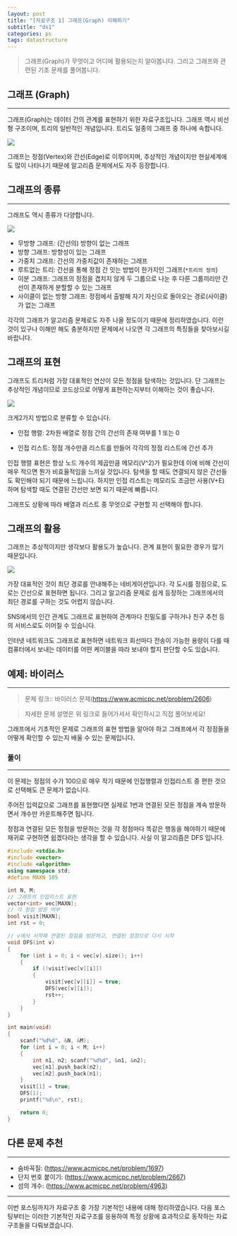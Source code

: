 ```yaml
---
layout: post
title: "[자료구조 1] 그래프(Graph) 이해하기"
subtitle: "ds1"
categories: ps
tags: datastructure
---
```


> 그래프(Graph)가 무엇이고 어디에 활용되는지 알아봅니다. 그리고 그래프와 관련된 기초 문제를 풀어봅니다.

## 그래프 (Graph)
---

그래프(Graph)는 데이터 간의 관계를 표현하기 위한 자료구조입니다. 그래프 역시 비선형 구조이며, 트리의 일반적인 개념입니다. 트리도 일종의 그래프 중 하나에 속합니다.

![](https://laboputer.github.io/assets/img/algorithm/ds/06_graph1.PNG)

그래프는 정점(Vertex)와 간선(Edge)로 이루어지며, 추상적인 개념이지만 현실세계에도 많이 나타나기 때문에 알고리즘 문제에서도 자주 등장합니다.

## 그래프의 종류
---

그래프도 역시 종류가 다양합니다.

![](https://laboputer.github.io/assets/img/algorithm/ds/06_graph2.PNG)

- 무방향 그래프: (간선의) 방향이 없는 그래프
- 방향 그래프: 방향성이 있는 그래프
- 가중치 그래프: 간선의 가중치값이 존재하는 그래프
- 루트없는 트리: 간선을 통해 정점 간 잇는 방법이 한가지인 그래프(`*트리의 정의`)
- 이분 그래프: 그래프의 정점을 겹치지 않게 두 그룹으로 나눈 후 다른 그룹끼리만 간선이 존재하게 분할할 수 있는 그래프
- 사이클이 없는 방향 그래프: 정점에서 출발해 자기 자신으로 돌아오는 경로(사이클)가 없는 그래프

각각의 그래프가 알고리즘 문제로도 자주 나올 정도이기 때문에 정리하였습니다. 이런 것이 있구나 이해만 해도 충분하지만 문제에서 나오면 각 그래프의 특징들을 찾아보시길 바랍니다.

## 그래프의 표현

그래프도 트리처럼 가장 대표적인 연산이 모든 정점을 탐색하는 것입니다. 단 그래프는 추상적인 개념이므로 코드상으로 어떻게 표현하는지부터 이해하는 것이 좋습니다.

![](https://laboputer.github.io/assets/img/algorithm/ds/06_graph3.PNG)

크게2가지 방법으로 분류할 수 있습니다. 

- 인접 행렬: 2차원 배열로 정점 간의 간선의 존재 여부를 1 또는 0

- 인접 리스트: 정점 개수만큼 리스트를 만들어 각각의 정점 리스트에 간선 추가

인접 행렬 표현은 항상 노드 개수의 제곱만큼 메모리(V^2)가 필요한데 이에 비해 간선이 매우 적으면 뭔가 비효율적임을 느끼실 것입니다. 탐색을 할 때도 연결되지 않은 간선들도 확인해야 되기 때문에 느립니다. 하지만 인접 리스트는 메모리도 조금만 사용(V+E)하며 탐색할 때도 연결된 간선만 보면 되기 때문에 빠릅니다.

그래프도 상황에 따라 배열과 리스트 중 무엇으로 구현할 지 선택해야 합니다.

## 그래프의 활용

그래프는 추상적이지만 생각보다 활용도가 높습니다. 관계 표현이 필요한 경우가 많기 때문입니다.

![](https://laboputer.github.io/assets/img/algorithm/ds/06_graph4.PNG)

가장 대표적인 것이 최단 경로를 안내해주는 네비게이션입니다. 각 도시를 정점으로, 도로는 간선으로 표현하면 됩니다. 그리고 알고리즘 문제로 쉽게 등장하는 그래프에서의 최단 경로를 구하는 것도 어렵지 않습니다.

SNS에서의 인간 관계도 그래프로 표현하여 관계마다 친밀도를 구하거나 친구 추천 등의 서비스로도 이어질 수 있습니다.

인터넷 네트워크도 그래프로 표현하면 네트워크 회선마다 전송이 가능한 용량이 다를 때 컴퓨터에서 보내는 데이터를 어떤 케이블을 따라 보내야 할지 판단할 수도 있습니다.

## 예제: 바이러스
---

> 문제 링크:: 바이러스 문제(https://www.acmicpc.net/problem/2606)

> 자세한 문제 설명은 위 링크로 들어가셔서 확인하시고 직접 풀어보세요!

그래프에서 기초적인 문제로 그래프의 표현 방법을 알아야 하고 그래프에서 각 정점들을 어떻게 확인할 수 있는지 배울 수 있는 문제입니다.

### 풀이
---

이 문제는 정점의 수가 100으로 매우 작기 때문에 인접행렬과 인접리스트 중 편한 것으로 선택해도 큰 문제가 없습니다.

주어진 입력값으로 그래프를 표현했다면 실제로 1번과 연결된 모든 정점을 계속 방문하면서 개수만 카운트해주면 됩니다.

정점과 연결된 모든 정점을 방문하는 것을 각 정점마다 똑같은 행동을 해야하기 때문에 재귀로 구현하면 쉽겠다라는 생각을 할 수 있습니다. 사실 이 알고리즘은 DFS 입니다.

```cpp
#include <stdio.h>
#include <vector>
#include <algorithm>
using namespace std;
#define MAXN 105

int N, M;
// 그래프의 인접리스트 표현
vector<int> vec[MAXN];
// 각 정점 방문 여부
bool visit[MAXN];
int rst = 0;

// v에서 시작해 연결된 정점을 방문하고, 연결된 정점으로 다시 시작
void DFS(int v)
{
	for (int i = 0; i < vec[v].size(); i++)
	{
		if (!visit[vec[v][i]])
		{
			visit[vec[v][i]] = true;
			DFS(vec[v][i]);
			rst++;
		}
	}
}

int main(void)
{
	scanf("%d%d", &N, &M);
	for (int i = 0; i < M; i++)
	{
		int n1, n2; scanf("%d%d", &n1, &n2);
		vec[n1].push_back(n2);
		vec[n2].push_back(n1);
	}
	visit[1] = true;
	DFS(1);
	printf("%d\n", rst);

	return 0;
}
```

## 다른 문제 추천
---

- 숨바꼭질: (https://www.acmicpc.net/problem/1697)
- 단지 번호 붙이기: (https://www.acmicpc.net/problem/2667)
- 섬의 개수: (https://www.acmicpc.net/problem/4963)

---

이번 포스팅까지가 자료구조 중 가장 기본적인 내용에 대해 정리하였습니다. 다음 포스팅부터는 이러한 기본적인 자료구조를 응용하여 특정 상황에 효과적으로 동작하는 자료구조들을 다뤄보겠습니다.